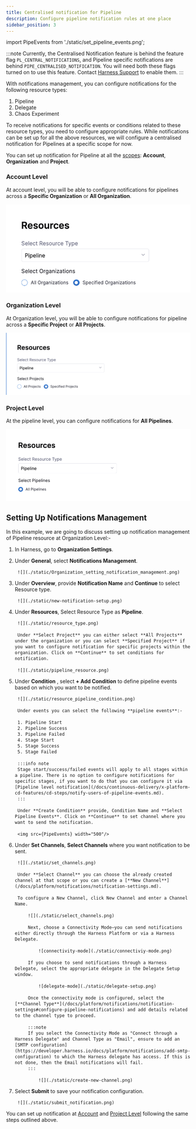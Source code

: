 ```yaml
---
title: Centralised notification for Pipeline
description: Configure pipeline notification rules at one place
sidebar_position: 3
---
```


import PipeEvents from './static/set_pipeline_events.png';

:::note
Currently, the Centralised Notification feature is behind the feature flag `PL_CENTRAL_NOTIFICATIONS`, and Pipeline specific notifications are behind `PIPE_CENTRALISED_NOTIFICATION`. You will need both these flags turned on to use this feature. Contact [Harness Support](mailto:support@harness.io) to enable them.
:::

With notifications management, you can configure notifications for the following resource types:

1. Pipeline
2. Delegate
3. Chaos Experiment 

To receive notifications for specific events or conditions related to these resource types, you need to configure appropriate rules. While notifications can be set up for all the above resources, we will configure a centralised notification for Pipelines at a specific scope for now. 

You can set up notification for Pipeline at all the [scopes](https://developer.harness.io/docs/platform/role-based-access-control/rbac-in-harness/#permissions-hierarchy-scopes): **Account**, **Organization** and **Project**. 

### **Account Level**

At account level, you will be able to configure notifications for pipelines across a **Specific Organization** or **All Organization**.

![](./static/account_level_notification_management.png)

### **Organization Level**

At Organization level, you will be able to configure notifications for pipeline across a **Specific Project** or **All Projects**.

![](./static/organization_level_notification_manage.png)

### **Project Level**

At the pipeline level, you can configure notifications for **All Pipelines**.

![](./static/project_level_notification_manage.png)

## Setting Up Notifications Management

In this example, we are going to discuss setting up notification management of Pipeline resource at Organization Level:-

1. In Harness, go to **Organization Settings**.
2. Under **General**, select **Notifications Management**. 

        ![](./static/Organization_setting_notification_management.png)

3. Under **Overview**, provide **Notification Name** and **Continue** to select Resource type.

        ![](./static/new-notification-setup.png)

4. Under **Resources**, Select Resource Type as **Pipeline**. 

        ![](./static/resource_type.png)

        Under **Select Project** you can either select **All Projects** under the organization or you can select **Specified Project** if you want to configure notification for specific projects within the organization. Click on **Continue** to set conditions for notification.

        ![](./static/pipeline_resource.png)

5. Under **Condition** , select **+ Add Condition** to define pipeline events based on which you want to be notified.
    
        ![](./static/resource_pipeline_condition.png)

        Under events you can select the following **pipeline events**:-

        1. Pipeline Start
        2. Pipeline Success
        3. Pipeline Failed
        4. Stage Start
        5. Stage Success
        5. Stage Failed

        :::info note
        Stage start/success/failed events will apply to all stages within a pipeline. There is no option to configure notifications for specific stages, if you want to do that you can configure it via [Pipeline level notification](/docs/continuous-delivery/x-platform-cd-features/cd-steps/notify-users-of-pipeline-events.md).
        :::

        Under **Create Condition** provide, Condition Name and **Select Pipeline Events**. Click on **Continue** to set channel where you want to send the notification.

        <img src={PipeEvents} width="500"/>

6. Under **Set Channels**, **Select Channels** where you want notification to be sent.

        ![](./static/set_channels.png)

        Under **Select Channel** you can choose the already created channel at that scope or you can create a [**New Channel**](/docs/platform/notifications/notification-settings.md).

        To configure a New Channel, click New Channel and enter a Channel Name.
            
            ![](./static/select_channels.png)

            Next, choose a Connectivity Mode—you can send notifications either directly through the Harness Platform or via a Harness Delegate.

                ![connectivity-mode](./static/connectiviy-mode.png)

            If you choose to send notifications through a Harness Delegate, select the appropriate delegate in the Delegate Setup window.

                ![delegate-mode](./static/delegate-setup.png)

            Once the connectivity mode is configured, select the [**Channel Type**](/docs/platform/notifications/notification-settings#configure-pipeline-notifications) and add details related to the channel type to proceed.
            
            :::note
            If you select the Connectivity Mode as "Connect through a Harness Delegate" and Channel Type as "Email", ensure to add an [SMTP configuration](https://developer.harness.io/docs/platform/notifications/add-smtp-configuration) to which the Harness delegate has access. If this is not done, then the Email notifications will fail.
            :::

                ![](./static/create-new-channel.png)

7. Select **Submit** to save your notification configuration.

        ![](./static/submit_notification.png)

You can set up notification at [Account](#account-level) and [Project Level](#project-level) following the same steps outlined above.











